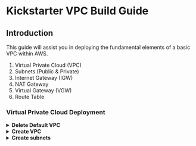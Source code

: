 # Kickstarter VPC Build Guide

## Introduction

This guide will assist you in deploying the fundamental elements of a basic VPC within AWS.  

1. Virtual Private Cloud (VPC)
2. Subnets (Public & Private)
3. Internet Gateway (IGW)
4. NAT Gateway 
5. Virtual Gateway (VGW)
6. Route Table

### Virtual Private Cloud Deployment

<details>
<summary><strong>Delete Default VPC</strong></summary><p>

1. In the AWS console select services and then select VPC
1. Within the VPC Dashboard select **Your VPCs** from the left-menu and then select Your VPC's.
    <p align="left">
      <img width="200" src="https://github.com/charliejllewellyn/aws-kickstarter/blob/master/Day1/3-VPC_Build/images/select_vpc.png">
    </p>
      
1. Select the tick box next to the default VPC and select **Actions > Delete VPC**.  On the confirmation screen select **Delete VPC**

</details>

<details>
<summary><strong>Create VPC</strong></summary><p>

1. Click **Create VPC**
1. You will then be presented with the screen below. Enter The details as below:  
    <p align="left">
      <img width="200" src="https://github.com/charliejllewellyn/aws-kickstarter/blob/master/Day1/3-VPC_Build/images/create_vpc.png">
    </p>

    | Parameter        | Value           |
    |---|---|
    |**Name tag**| *ks-vpc-01*  |
    |**IPv4 CIDR block**| *10.0.0.0/16*  |
    |**IPv6 CIDR block**| *No IPv6 CIDR Block*|
    |**Tenancy**| *Default*|

1. Click **Create**.
1. On the confirmation screen click close. 

</details>

<details>
<summary><strong>Create subnets</strong></summary><p>

1. In the VPC dashboard select subnets from the left menu.
1. Click the **Create Subnet** Button
1. On the next screen input the values as below:  

    | Parameter        | Value           |
    |---|---|
    |Name Tag : *ks-public-a*  |
    |**VPC**| *Select your vpc from the drop down menu*  |
    |**Availbility Zone**| *eu-west-2a*  |
    |**IPv4 Cidr**| *10.0.1.0/24*  |

    Your screen should be similar to the image below. 
    <p align="left">
      <img width="200" src="https://github.com/charliejllewellyn/aws-kickstarter/blob/master/Day1/3-VPC_Build/images/create_subnet.png">
    </p>  
    
1. Click Create and then close once the creation has completed.  
1. Repeat steps 2 - 4 to create subnets as below:    

    | Parameter        | Value           |
    |---|---|
    |**Name Tag**| *ks-public-b* | 
    |**Availability Zone**| *eu-west-2b*  |
    |**IPv4 Cidr**| *10.0.2.0/24* |

    | Parameter        | Value           |
    |---|---|
    |**Name Tag** | *ks-priavte-a* |
    |**Availability Zone** | *eu-west-2a* |
    |**IPv4 Cidr** | *10.0.11.0/24* |

    | Parameter        | Value           |
    |---|---|
    |**Name Tag**| *ks-private-b* |
    |**Availability Zone**| *eu-west-2b* |
    |**IPv4 Cidr**|*10.0.12.0/24* |
    
6. You should now have two private and two public subnets.  We need to set the public subnets to allocate public IP address automatically.     To do this select the tick box next your first public subnet, then select Actions > Modify auto-assign IP settings and tick the **Auto-assign IPv4** box.
7. Repeat step 6 for the second public subnet.

### Create IGW

1. In the VPC Dashboard select Internet Gateways from the left hand menu. Click the **Create Internet Gateway** button
2. In the name tag field insert *ks-igw-01*.
3. Click Create.
4. Once the creation has completed we need to attach the Internet Gateway to our VPC.  Select the tick box next to your IGW and select Actions > Attach to VPC.
5. Select your vpc from the drop down menu and click **Attach**.

### Create NAT Gateway

1. In the VPC Dashboard select NAT Gateways from the left hand menu. Click the **Create NAT Gateway** button
2. In the subnet field select your second public subnet from the dropdown menu.
3. Click the **Create New EIP** button which will populate the second field.
4. Click **Create a NAT Gateway**
5. Once created, click the pencil icon next to your newly created NAT gateway and add the name *ks-natgw-01*, click the tick icon.

### Create Virtual Gateway 

1. In the VPC Dashboard select Virtual Private Gateways from the left hand menu. Click the **Create Virtual Private Gateway** button
2. Input a name for the Virtual Private Gateway, in this case we will use *ks-vgw-01*.
3. Leave the ASN as **Amazon Default ASN**.
4. Click **Create Virtual Private Gateway**.
5. Once created we need to attach the Virtual Private Gateway to our VPC.  Select the checkbox next to your Virtual Private Gateway.  Then select **Actions > Attach to VPC**.
6. Select your VPC from the drop down menu and click **Yes, Attach**.

### Create Route Tables

We will require two route tables within our VPC.  One for the Private Subnets and one for the Public Subnets.  We will start with the Public route table.

1. In the VPC Dashboard select Route Tables from the left hand menu. Click the **Create Route Table** button.
2. Input the following values
   Name Tag: ks-public-rt
   VPC : Select your VPC from the dropdown menu 
3. Click **Create**
4. Once created we need to associate the Public subnets with the public routing table. To do this select the checkbox next to the public route table.  
5. Select **Actions > Edit Subnet Associations**.
6. Select the check boxes next to your two public subnets and click the **Save** button.
 <p align="left">
      <img width="200" src="https://github.com/charliejllewellyn/aws-kickstarter/blob/master/Day1/3-VPC_Build/images/subnet_assoc.png">
    </p>
7. Select **Actions > Set Main Route Table**.
8. Repeat steps 2 - 6 to create a private route table. Use the values below, Remember to select your **private subnets** when editing the subnet associations:  
  Name Tag: ks-private-rt  
VPC : Select your VPC from the dropdown menu.






  

